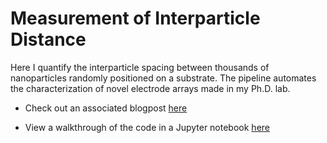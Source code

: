 # Measurement of Interparticle Distance

Here I quantify the interparticle spacing between thousands of nanoparticles randomly positioned on a substrate. The pipeline automates the characterization of novel electrode arrays made in my Ph.D. lab. 


* Check out an associated blogpost [here](https://peterdefnet.github.io/portfolio/portfolio-1/)


* View a walkthrough of the code in a Jupyter notebook [here](https://mybinder.org/v2/gh/PeterDefnet/Measurement-of-Interparticle-Distance/main?filepath=Notebooks/Interparticle%20Distance%20of%20Direct%20Neighbors.ipynb)




